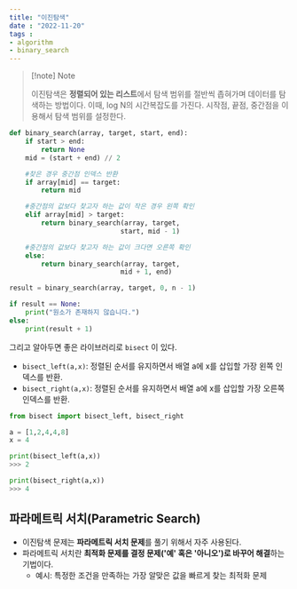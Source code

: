 ```yaml
---
title: "이진탐색"
date : "2022-11-20"
tags :
- algorithm 
- binary_search
---
```

> [!note] Note  
>   
> 이진탐색은 **정렬되어 있는 리스트**에서 탐색 범위를 절반씩 좁혀가며 데이터를 탐색하는 방법이다. 이때, log N의 시간복잡도를 가진다. 
> 시작점, 끝점, 중간점을 이용해서 탐색 범위를 설정한다. 

```python
def binary_search(array, target, start, end):
	if start > end:
		return None
	mid = (start + end) // 2

	#찾은 경우 중간점 인덱스 반환
	if array[mid] == target:
		return mid

	#중간점의 값보다 찾고자 하는 값이 작은 경우 왼쪽 확인
	elif array[mid] > target:
		return binary_search(array, target,
							start, mid - 1)

	#중간점의 값보다 찾고자 하는 값이 크다면 오른쪽 확인
	else:
		return binary_search(array, target,
							mid + 1, end)

result = binary_search(array, target, 0, n - 1)

if result == None:
	print("원소가 존재하지 않습니다.")
else:
	print(result + 1)

```

그리고 알아두면 좋은 라이브러리로 `bisect` 이 있다. 

- `bisect_left(a,x)`: 정렬된 순서를 유지하면서 배열 a에 x를 삽입할 가장 왼쪽 인덱스를 반환.
- `bisect_right(a,x)`: 정렬된 순서를 유지하면서 배열 a에 x를 삽입할 가장 오른쪽 인덱스를 반환.

```python
from bisect import bisect_left, bisect_right

a = [1,2,4,4,8]
x = 4

print(bisect_left(a,x))
>>> 2

print(bisect_right(a,x))
>>> 4
```

## 파라메트릭 서치(Parametric Search)

- 이진탐색 문제는 **파라메트릭 서치 문제**를 풀기 위해서 자주 사용된다. 
- 파라메트릭 서치란 **최적화 문제를 결정 문제('예' 혹은 '아니오')로 바꾸어 해결**하는 기법이다.
	- 예시: 특정한 조건을 만족하는 가장 알맞은 값을 빠르게 찾는 최적화 문제


